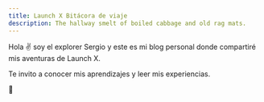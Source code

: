 ```yaml
---
title: Launch X Bitácora de viaje
description: The hallway smelt of boiled cabbage and old rag mats.
---
```


Hola ✌️  soy el explorer  Sergio y este es mi blog personal donde compartiré mis aventuras de Launch X.

Te invito a conocer mis aprendizajes y leer mis experiencias.

🚀
